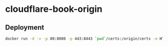 # cloudflare-book-origin


## Deployment

```bash
docker run -d -v -p 80:8080 -p 443:8443 `pwd`/certs:/origin/certs -e HTTPS_DOMAIN="YOUR_DOMAIN" -e HTTPS_LETS_ENCRYPT_EMAIL="YOUR_EMAIL" ghcr.io/skerkour/cloudflare-book-origin
```
